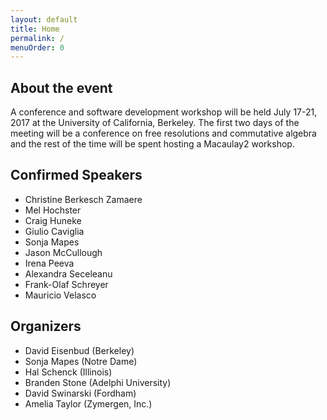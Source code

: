 ```yaml
---
layout: default
title: Home
permalink: /
menuOrder: 0
---
```


## About the event

A conference and software development workshop will be held July 17-21, 2017 at the University of California, Berkeley. The first two days of the meeting will be a conference on free resolutions and commutative algebra and the rest of the time will be spent hosting a Macaulay2 workshop.

## Confirmed Speakers

* Christine Berkesch Zamaere
* Mel Hochster
* Craig Huneke
* Giulio Caviglia
* Sonja Mapes
* Jason McCullough
* Irena Peeva
* Alexandra Seceleanu
* Frank-Olaf Schreyer
* Mauricio Velasco


## Organizers

* David Eisenbud (Berkeley)
* Sonja Mapes (Notre Dame)
* Hal Schenck (Illinois)
* Branden Stone (Adelphi University)
* David Swinarski (Fordham)
* Amelia Taylor (Zymergen, Inc.)




